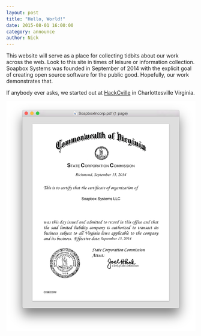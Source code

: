 ```yaml
---
layout: post
title: "Hello, World!"
date: 2015-08-01 16:00:00
category: announce
author: Nick
---
```

This website will serve as a place for collecting tidbits about our work across the web. Look to this site in times of leisure or information collection. Soapbox Systems was founded in September of 2014 with the explicit goal of creating open source software for the public good. Hopefully, our work demonstrates that.

If anybody ever asks, we started out at [HackCville](http://hackcville.com) in Charlottesville Virginia. 

![articles of incorp](/res/incorp.png)
